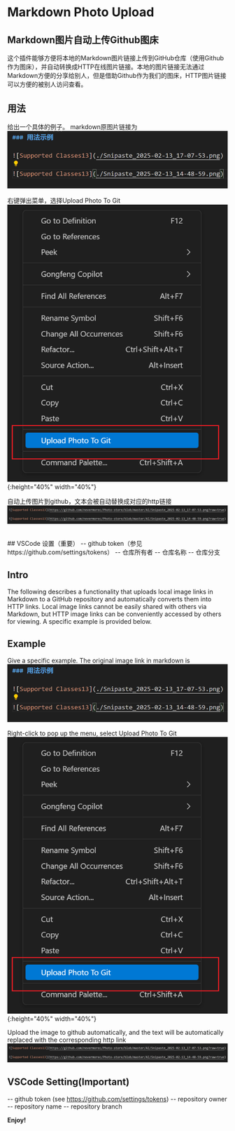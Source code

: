 # Markdown Photo Upload

## Markdown图片自动上传Github图床
这个插件能够方便将本地的Markdown图片链接上传到GitHub仓库（使用Github作为图床），并自动转换成HTTP在线图片链接。本地的图片链接无法通过Markdown方便的分享给别人，但是借助Github作为我们的图床，HTTP图片链接可以方便的被别人访问查看。

## 用法
给出一个具体的例子。
markdown原图片链接为
![example——1](https://github.com/nevermorec/Photo-store/blob/master/AI/Snipaste_2025-02-14_17-03-02.png?raw=true)

右键弹出菜单，选择Upload Photo To Git
![example——2](https://github.com/nevermorec/Photo-store/blob/master/AI/Snipaste_2025-02-14_17-03-44.png?raw=true){:height="40%" width="40%"}

自动上传图片到github，文本会被自动替换成对应的http链接
![example——1](https://github.com/nevermorec/Photo-store/blob/master/AI/Snipaste_2025-02-14_17-04-39.png?raw=true)

<br>
## VSCode 设置（重要）
-- github token（参见 https://github.com/settings/tokens）
-- 仓库所有者
-- 仓库名称
-- 仓库分支

## Intro
The following describes a functionality that uploads local image links in Markdown to a GitHub repository and automatically converts them into HTTP links. Local image links cannot be easily shared with others via Markdown, but HTTP image links can be conveniently accessed by others for viewing. A specific example is provided below.

## Example
Give a specific example.
The original image link in markdown is
![example](https://github.com/nevermorec/Photo-store/blob/master/AI/Snipaste_2025-02-14_17-03-02.png?raw=true)

Right-click to pop up the menu, select Upload Photo To Git
![Su](https://github.com/nevermorec/Photo-store/blob/master/AI/Snipaste_2025-02-14_17-03-44.png?raw=true){:height="40%" width="40%"}

Upload the image to github automatically, and the text will be automatically replaced with the corresponding http link
![Su](https://github.com/nevermorec/Photo-store/blob/master/AI/Snipaste_2025-02-14_17-04-39.png?raw=true)

## VSCode Setting(Important)
-- github token (see https://github.com/settings/tokens)
-- repository owner
-- repository name
-- repository branch

**Enjoy!**



